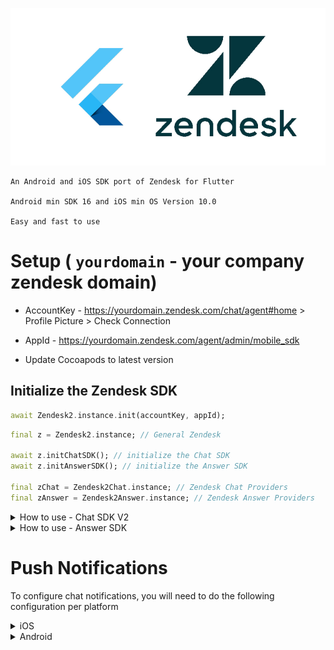 ![](zendesk2.jpg)

```text
An Android and iOS SDK port of Zendesk for Flutter

Android min SDK 16 and iOS min OS Version 10.0

Easy and fast to use
````

# Setup ( `yourdomain` - your company zendesk domain)

* AccountKey - https://yourdomain.zendesk.com/chat/agent#home > Profile Picture > Check Connection

* AppId - https://yourdomain.zendesk.com/agent/admin/mobile_sdk
 
* Update Cocoapods to latest version


## Initialize the Zendesk SDK

```dart
await Zendesk2.instance.init(accountKey, appId);
```

````dart
final z = Zendesk2.instance; // General Zendesk

await z.initChatSDK(); // initialize the Chat SDK
await z.initAnswerSDK(); // initialize the Answer SDK

final zChat = Zendesk2Chat.instance; // Zendesk Chat Providers
final zAnswer = Zendesk2Answer.instance; // Zendesk Answer Providers
````

<details><summary>How to use - Chat SDK V2</summary>

```dart
/// Zendesk Chat instance
Zendesk2Chat zChat = Zendesk2Chat.instance;

/// Optional Visitor Info information
await zChat.setVisitorInfo(
    name: name,
    email: email,
    phoneNumber: phoneNumber,
  );

/// Very important, for custom UI, prepare Stream for ProviderModel
await zChat.startChatProviders();

/// Get the updated provider Model from the SDK
_subscription = zChat.providersStream.listen((providerModel) {
  /// this stream retrieve all Chat data and Logs from the SDK
  /// in ONE unique reliable object :)
  _providerModel = providerModel;
});

/// It is also important to disconnect and reconnect 
/// and when the app enters and exits background, 
/// to do this you can simply calll
await zChat.disconnect();
/// or
await zChat.connect(); 

/// After you release resources
await zChat.dispose();
```
</details>

<details><summary>How to use - Answer SDK</summary>

```dart

```
</details>


# Push Notifications

To configure chat notifications, you will need to do the following configuration per platform

<details><summary> iOS </summary>

  Inside your `AppDelegate.swift` import the ChatSDK as 
  
  ```swift
  import ChatProvidersSDK
  ```

  Add the following method
  ``` swift
    override func application(
      _ application: UIApplication, 
      didRegisterForRemoteNotificationsWithDeviceToken deviceToken: Data
    ) {
        // You might already have this if you are using firebase messaging
        // Messaging.messaging().apnsToken = deviceToken  
        
        Chat.registerPushToken(deviceToken)
    }
  ```
</details>

<details><summary> Android </summary>

Using FCM messaging, get your FCM token and register it as follows:

``` dart
Zendesk2Chat zChat = Zendesk2Chat.instance;
await zChat.registerFCMToken(fcmToken);
```
(calling this function has no effect on iOS)

To display the notifications, you will need to register your own `FirebaseMessagingService` as a service inside the `application`. You can follow the Firebase Android Docs for this. An example file that you can copy and customize can be found in the main github repo. Overally you will add the file to your application and register the service as follows:

``` xml
<service
    android:name="{your package name}"
    android:stopWithTask="false">
    <intent-filter>
        <action android:name="com.google.firebase.MESSAGING_EVENT" />
    </intent-filter>
</service>
```
</details>